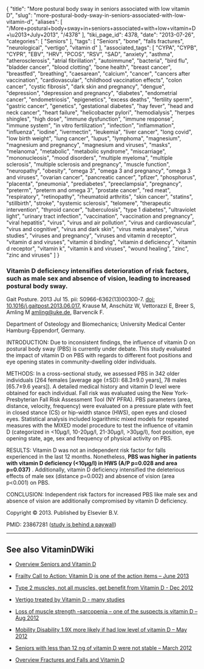 {
    "title": "More postural body sway in seniors associated with low vitamin D",
    "slug": "more-postural-body-sway-in-seniors-associated-with-low-vitamin-d",
    "aliases": [
        "/More+postural+body+sway+in+seniors+associated+with+low+vitamin+D+\u2013+July+2013",
        "/4378"
    ],
    "tiki_page_id": 4378,
    "date": "2013-07-26",
    "categories": [
        "Seniors"
    ],
    "tags": [
        "Seniors",
        "bone",
        "falls fractures",
        "neurological",
        "vertigo",
        "vitamin d"
    ],
    "associated_tags": [
        "CYPA",
        "CYPB",
        "CYPR",
        "EBV",
        "HRV",
        "PCOS",
        "RSV",
        "SAD",
        "anxiety",
        "asthma",
        "atherosclerosis",
        "atrial fibrillation",
        "autoimmune",
        "bacteria",
        "bird flu",
        "bladder cancer",
        "blood clotting",
        "bone health",
        "breast cancer",
        "breastfed",
        "breathing",
        "caesarean",
        "calcium",
        "cancer",
        "cancers after vaccination",
        "cardiovascular",
        "childhood vaccination effects",
        "colon cancer",
        "cystic fibrosis",
        "dark skin and pregnancy",
        "dengue",
        "depression",
        "depression and pregnancy",
        "diabetes",
        "endometrial cancer",
        "endometriosis",
        "epigenetics",
        "excess deaths",
        "fertility sperm",
        "gastric cancer",
        "genetics",
        "gestational diabetes",
        "hay fever",
        "head and neck cancer",
        "heart failure",
        "helicobacter pylori",
        "hemodialysis",
        "herpes shingles",
        "high dose",
        "immune dysfunction",
        "immune response",
        "immune system",
        "in vitro fertilization",
        "infection",
        "inflammation",
        "influenza",
        "iodine",
        "ivermectin",
        "leukemia",
        "liver cancer",
        "long covid",
        "low birth weight",
        "lung cancer",
        "lupus",
        "lymphoma",
        "magnesium",
        "magnesium and pregnancy",
        "magnesium and viruses",
        "masks",
        "melanoma",
        "metabolic",
        "metabolic syndrome",
        "miscarriage",
        "mononucleosis",
        "mood disorders",
        "multiple myeloma",
        "multiple sclerosis",
        "multiple sclerosis and pregnancy",
        "muscle function",
        "neuropathy",
        "obesity",
        "omega 3",
        "omega 3 and pregnancy",
        "omega 3 and viruses",
        "ovarian cancer",
        "pancreatic cancer",
        "pfizer",
        "phosphorus",
        "placenta",
        "pneumonia",
        "prediabetes",
        "preeclampsia",
        "pregnancy",
        "preterm",
        "preterm and omega 3",
        "prostate cancer",
        "red meat",
        "respiratory",
        "retinopathy",
        "rheumatoid arthritis",
        "skin cancer",
        "statins",
        "stillbirth",
        "stroke",
        "systemic sclerosis",
        "telomere",
        "therapeutic intervention",
        "thyroid cancer",
        "tuberculosis",
        "type 1 diabetes",
        "ultraviolet light",
        "urinary tract infection",
        "vaccination",
        "vaccination and pregnancy",
        "viral hepatitis",
        "virus",
        "virus and air pollution",
        "virus and cardiovascular",
        "virus and cognitive",
        "virus and dark skin",
        "virus meta analyses",
        "virus studies",
        "viruses and pregnancy",
        "viruses and vitamin d receptor",
        "vitamin d and viruses",
        "vitamin d binding",
        "vitamin d deficiency",
        "vitamin d receptor",
        "vitamin k",
        "vitamin k and viruses",
        "wound healing",
        "zinc",
        "zinc and viruses"
    ]
}


### Vitamin D deficiency intensifies deterioration of risk factors, such as male sex and absence of vision, leading to increased postural body sway.

Gait Posture. 2013 Jul 15. pii: S0966-6362(13)00300-7. [doi: 10.1016/j.gaitpost.2013.06.017.](https://doi.org/10.1016/j.gaitpost.2013.06.017.) Krause M, Anschütz W, Vettorazzi E, Breer S, Amling M amling@uke.de, Barvencik F.

Department of Osteology and Biomechanics; University Medical Center Hamburg-Eppendorf, Germany.

INTRODUCTION: Due to inconsistent findings, the influence of vitamin D on postural body sway (PBS) is currently under debate. This study evaluated the impact of vitamin D on PBS with regards to different foot positions and eye opening states in community-dwelling older individuals.

METHODS: In a cross-sectional study, we assessed PBS in 342 older individuals (264 females <span>[average age (±SD): 68.3±9.0 years]</span>, 78 males <span>[65.7±9.6 years]</span>). A detailed medical history and vitamin D level were obtained for each individual. Fall risk was evaluated using the New York-Presbyterian Fall Risk Assessment Tool (NY PFRA). PBS parameters (area, distance, velocity, frequency) were evaluated on a pressure plate with feet in closed stance (CS) or hip-width stance (HWS), open eyes and closed eyes. Statistical analysis included logarithmic mixed models for repeated measures with the MIXED model procedure to test the influence of vitamin D (categorized in <10μg/l, 10-20μg/l, 21-30μg/l, >30μg/l), foot position, eye opening state, age, sex and frequency of physical activity on PBS.

RESULTS: Vitamin D was not an independent risk factor for falls experienced in the last 12 months. Nonetheless,  **PBS was higher in patients with vitamin D deficiency (<10μg/l) in HWS (A/P p=0.028 and area p=0.037)** . Additionally, vitamin D deficiency intensified the deleterious effects of male sex (distance p=0.002) and absence of vision (area p<0.001) on PBS.

CONCLUSION: Independent risk factors for increased PBS like male sex and absence of vision are additionally compromised by vitamin D deficiency.

Copyright © 2013. Published by Elsevier B.V.

PMID:    23867281  ([study is behind a paywall](http://www.gaitposture.com/article/S0966-6362%2813%2900300-7/abstract%20))

---

## See also VitaminDWiki

* [Overview Seniors and Vitamin D](/tags/overview-seniors-and-vitamin-d.html)

* [Frailty Call to Action: Vitamin D is one of the action items – June 2013](/posts/frailty-call-to-action-vitamin-d-is-one-of-the-action-items)

* [Type 2 muscles, not all muscles, get benefit from Vitamin D - Dec 2012](/posts/type-2-muscles-not-all-muscles-get-benefit-from-vitamin-d)

* [Vertigo treated by Vitamin D - many studies](/posts/vertigo-treated-by-vitamin-d-many-studies)

* [Loss of muscle strength –sarcopenia – one of the suspects is vitamin D – Aug 2012](/posts/loss-of-muscle-strength-sarcopenia-one-of-the-suspects-is-vitamin-d)

* [Mobility Disability 1.9X more likely if had low level of vitamin D – May 2012](/tags/mobility-disability-19x-more-likely-if-had-low-level-of-vitamin-d-may-2012.html)

* [Seniors with less than 12 ng of vitamin D were not stable – March 2012](/tags/seniors-with-less-than-12-ng-of-vitamin-d-were-not-stable-march-2012.html)

* [Overview Fractures and Falls and Vitamin D](/tags/overview-fractures-and-falls-and-vitamin-d.html)